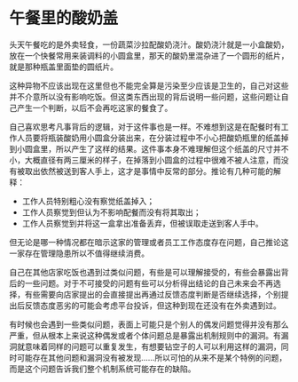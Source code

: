 # 午餐里的酸奶盖


头天午餐吃的是外卖轻食，一份蔬菜沙拉配酸奶浇汁。酸奶浇汁就是一小盒酸奶，放在一个快餐常用来装调料的小圆盒里，那天的酸奶里混杂进了一个圆形的纸片，就是那种瓶盖里面垫的圆纸片。

这种异物不应该出现在这里但也不能完全算是污染至少应该是卫生的，自己对这些并不介意所以没有影响吃饭。但这类东西出现的背后说明一些问题，这些问题让自己产生一个判断，以后不会再吃这家的餐食了。

自己喜欢思考凡事背后的逻辑，对于这件事也是一样。不难想到这是在配餐时有工作人员要将瓶装酸奶用小圆盒分装出来，在分装过程中不小心把酸奶瓶里的纸盖掉到小圆盒里，所以产生了这样的结果。这件事本身不难理解但这个纸盖的尺寸并不小，大概直径有两三厘米的样子，在掉落到小圆盒的过程中很难不被人注意，而没有被取出依然被送到客人手上，这才是事情中反常的部分。推论有几种可能的解释：

- 工作人员特别粗心没有察觉纸盖掉入；
- 工作人员察觉到但认为不影响配餐而没有将其取出；
- 工作人员察觉到并将这一盒拿出准备丢弃，但被误取走送到客人手中。

但无论是哪一种情况都在暗示这家的管理或者员工工作态度存在问题，自己推论这一家存在管理隐患所以不值得继续消费。

自己在其他店家吃饭也遇到过类似问题，有些是可以理解接受的，有些会暴露出背后的一些问题。对于不可接受的问题有些可以分析得出结论的自己未来会不再选择，有些需要向店家提出的会直接提出再通过反馈态度判断是否继续选择，个别提出后反馈态度恶劣的可能会考虑平台投诉，但这种到现在还没有在外卖遇到过。

有时候也会遇到一些类似问题，表面上可能只是个别人的偶发问题觉得并没有那么严重，但从根本上来说这种偶发或者个体问题总是暴露出机制规则中的漏洞。有漏洞就意味着同样的问题可以重复发生，有想要钻空子的人可以利用这样的漏洞，同时可能存在其他问题和漏洞没有被发现……所以可怕的从来不是某个特例的问题，而是这个问题告诉我们整个机制系统可能存在的缺陷。
